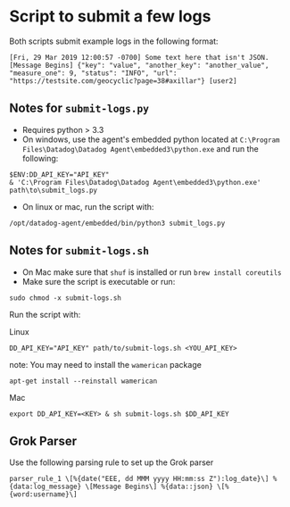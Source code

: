 # Script to submit a few logs

Both scripts submit example logs in the following format:

```
[Fri, 29 Mar 2019 12:00:57 -0700] Some text here that isn't JSON. [Message Begins] {"key": "value", "another_key": "another_value", "measure_one": 9, "status": "INFO", "url": "https://testsite.com/geocyclic?page=38#axillar"} [user2]
```

## Notes for `submit-logs.py`

- Requires python > 3.3
- On windows, use the agent's embedded python located at `C:\Program Files\Datadog\Datadog Agent\embedded3\python.exe` and run the following:
```
$ENV:DD_API_KEY="API_KEY"
& 'C:\Program Files\Datadog\Datadog Agent\embedded3\python.exe' path\to\submit_logs.py
```

- On linux or mac, run the script with:
```
/opt/datadog-agent/embedded/bin/python3 submit_logs.py
```


## Notes for `submit-logs.sh`

- On Mac make sure that `shuf` is installed or run `brew install coreutils`
- Make sure the script is executable or run:

```
sudo chmod -x submit-logs.sh
```

Run the script with: 

Linux
```
DD_API_KEY="API_KEY" path/to/submit-logs.sh <YOU_API_KEY>
```
note: You may need to install the `wamerican` package

```
apt-get install --reinstall wamerican
```


Mac
```
export DD_API_KEY=<KEY> & sh submit-logs.sh $DD_API_KEY
```

## Grok Parser

Use the following parsing rule to set up the Grok parser

```
parser_rule_1 \[%{date("EEE, dd MMM yyyy HH:mm:ss Z"):log_date}\] %{data:log_message} \[Message Begins\] %{data::json} \[%{word:username}\]

```

